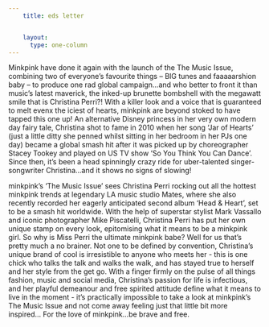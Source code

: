 ```yaml
---
    title: eds letter


    layout:
      type: one-column
---
```


Minkpink have done it again with the launch of the The Music Issue, combining two of everyone’s favourite things – BIG tunes and faaaaarshion baby – to produce one rad global campaign…and who better to front it than music’s latest maverick, the inked-up brunette bombshell with the megawatt smile that is Christina Perri?! With a killer look and a voice that is guaranteed to melt evenx the iciest of hearts, minkpink are beyond stoked to have tapped this one up!
An alternative Disney princess in her very own modern day fairy tale, Christina shot to fame in 2010 when
her song ‘Jar of Hearts’ (just a little ditty she penned whilst sitting in her bedroom in her PJs one day) became a global
smash hit after it was picked up by choreographer Stacey Tookey and played on US TV show ‘So You Think You Can Dance’. Since then, it’s been a head spinningly crazy ride for uber-talented singer-songwriter Christina…and it
shows no signs of slowing!

minkpink’s ‘The Music Issue’ sees Christina Perri rocking out all the hottest minkpink trends at legendary LA music studio Mates, where she also recently recorded her eagerly anticipated second album ‘Head & Heart’, set to be a smash hit worldwide. With the help of superstar stylist Mark Vassallo and iconic photographer Mike Piscatelli, Christina Perri has put her own unique stamp on every look, epitomising what it means to be a minkpink girl.
So why is Miss Perri the ultimate minkpink babe? Well for us that’s pretty much a no brainer. Not one to be defined by convention, Christina’s unique brand of cool is irresistible to anyone who meets her - this is one chick who talks the talk and walks the walk, and has stayed true to herself and her style from the get go. With a finger firmly on the pulse of all things fashion, music and social media, Christina’s passion for life is infectious, and her playful demeanour and free spirited attitude define what it means to live in the moment - it’s practically impossible to take a look at minkpink’s The Music Issue and not come away feeling just that little bit more inspired…
For the love of minkpink…be brave and free.
